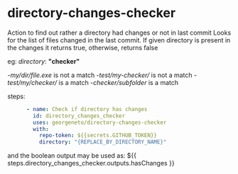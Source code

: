 # directory-changes-checker

Action to find out rather a directory had changes or not in last commit
Looks for the list of files changed in the last commit. If given directory is present in the changes it returns true, otherwise, returns false

eg: *directory*: **"checker"**

-*my/dir/file.exe* is not a match
-*test/my-checker/* is not a match
-*test/my/checker/* is a match
-*checker/subfolder* is a match



steps:
```yaml
      - name: Check if directory has changes
        id: directory_changes_checker
        uses: georgeneto/directory-changes-checker
        with:
          repo-token: ${{secrets.GITHUB_TOKEN}}
          directory: "{REPLACE_BY_DIRECTORY_NAME}"
```          
          
and the boolean output may be used as:
${{ steps.directory_changes_checker.outputs.hasChanges }} 
